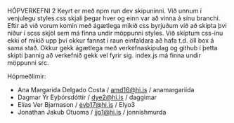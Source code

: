 HÓPVERKEFNI 2
Keyrt er með npm run dev skipuninni.
Við unnum í venjulegu styles.css skjali þegar hver og einn var að vinna á sínu branchi. 
Eftir að við vorum komin með ágætlega mikið css byrjuðum við að skipta því niður í scss skjöl sem má finna undir möppunni styles. Við skiptum css-inu ekki of mikið upp því okkur fannst í raun einfaldara að hafa t.d. öll box á sama stað. Okkur gekk ágætlega með verkefnaskipulag og github í þetta skipti þannig að verkefnið gekk vel fyrir sig. 
index.js má finna undir möppunni src.

Hópmeðlimir:
- Ana Margarida Delgado Costa / amd16@hi.is / anamargariida
- Dagmar Ýr Eyþórsdóttir / dye2@hi.is / daggimar
- Elías Ver Bjarnason / evb17@hi.is / Elyo3
- Jonathan Jakub Otuoma / jjo1@hi.is / jonnishmurda
